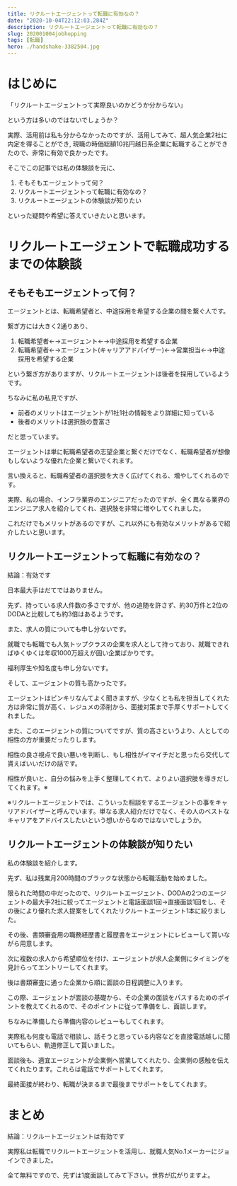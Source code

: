 ```yaml
---
title: リクルートエージェントって転職に有効なの？
date: "2020-10-04T22:12:03.284Z"
description: リクルートエージェントって転職に有効なの？
slug: 202001004jobhopping
tags: [転職]
hero: ./handshake-3382504.jpg
---
```

# はじめに

「リクルートエージェントって実際良いのかどうか分からない」

という方は多いのではないでしょうか？

実際、活用前は私も分からなかったのですが、活用してみて、超人気企業2社に内定を得ることができ,
現職の時価総額10兆円越日系企業に転職することができたので、非常に有効で良かったです。

そこでこの記事では私の体験談を元に、

1. そもそもエージェントって何？
1. リクルートエージェントって転職に有効なの？
1. リクルートエージェントの体験談が知りたい

といった疑問や希望に答えていきたいと思います。

# リクルートエージェントで転職成功するまでの体験談

## そもそもエージェントって何？

エージェントとは、転職希望者と、中途採用を希望する企業の間を繋ぐ人です。

繋ぎ方には大きく2通りあり、

1. 転職希望者←→エージェント←→中途採用を希望する企業
1. 転職希望者←→エージェント(キャリアアドバイザー)←→営業担当←→中途採用を希望する企業

という繋ぎ方がありますが、リクルートエージェントは後者を採用しているようです。

ちなみに私の私見ですが、

- 前者のメリットはエージェントが1社1社の情報をより詳細に知っている
- 後者のメリットは選択肢の豊富さ

だと思っています。

エージェントは単に転職希望者の志望企業と繋ぐだけでなく、転職希望者が想像もしないような優れた企業と繋いでくれます。

言い換えると、転職希望者の選択肢を大きく広げてくれる、増やしてくれるのです。

実際、私の場合、インフラ業界のエンジニアだったのですが、全く異なる業界のエンジニア求人を紹介してくれ、選択肢を非常に増やしてくれました。

これだけでもメリットがあるのですが、これ以外にも有効なメリットがあるで紹介したいと思います。

## リクルートエージェントって転職に有効なの？

結論：有効です

日本最大手はだてではありません。

先ず、持っている求人件数の多さですが、他の追随を許さず、約30万件と2位のDODAと比較しても約3倍はあるようです。

また、求人の質についても申し分ないです。

就職でも転職でも人気トップクラスの企業を求人として持っており、就職できればゆくゆくは年収1000万超えが固い企業ばかりです。

福利厚生や知名度も申し分ないです。

そして、エージェントの質も高かったです。

エージェントはピンキリなんてよく聞きますが、少なくとも私を担当してくれた方は非常に質が高く、レジュメの添削から、面接対策まで手厚くサポートしてくれました。

また、このエージェントの質についてですが、質の高さというより、人としての相性の方が重要だったりします。

相性の良さ視点で良い悪いを判断し、もし相性がイマイチだと思ったら交代して貰えばいいだけの話です。

相性が良いと、自分の悩みを上手く整理してくれて、よりよい選択肢を導きだしてくれます。※

※リクルートエージェントでは、こういった相談をするエージェントの事をキャリアドバイザーと呼んでいます。単なる求人紹介だけでなく、その人のベストなキャリアをアドバイスしたいという想いからなのではないでしょうか。

## リクルートエージェントの体験談が知りたい

私の体験談を紹介します。

先ず、私は残業月200時間のブラックな状態から転職活動を始めました。

限られた時間の中だったので、リクルートエージェント、DODAの2つのエージェントの最大手2社に絞ってエージェントと電話面談1回→直接面談1回をし、その後により優れた求人提案をしてくれたリクルートエージェント1本に絞りました。

その後、書類審査用の職務経歴書と履歴書をエージェントにレビューして貰いながら用意します。

次に複数の求人から希望順位を付け、エージェントが求人企業側にタイミングを見計らってエントリーしてくれます。

後は書類審査に通った企業から順に面談の日程調整に入ります。

この際、エージェントが面談の基礎から、その企業の面談をパスするためのポイントを教えてくれるので、そのポイントに従って準備をし、面談します。

ちなみに準備したら準備内容のレビューもしてくれます。

実際私も何度も電話で相談し、話そうと思っている内容などを直接電話越しに聞いてもらい、軌道修正して貰いました。

面談後も、適宜エージェントが企業側へ営業してくれたり、企業側の感触を伝えてくれたります。これらは電話でサポートしてくれます。

最終面接が終わり、転職が決まるまで最後までサポートをしてくれます。

# まとめ

結論：リクルートエージェントは有効です

実際私は転職でリクルートエージェントを活用し、就職人気No.1メーカーにジョインできました。

全て無料ですので、先ずは1度面談してみて下さい。世界が広がりますよ。